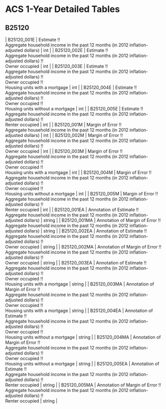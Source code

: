 # ACS 1-Year Detailed Tables

## B25120

| B25120_001E | Estimate !!<br>Aggregate household income in the past 12 months (in 2012 inflation-adjusted dollars) | int |
| B25120_002E | Estimate !!<br>Aggregate household income in the past 12 months (in 2012 inflation-adjusted dollars) !!<br>Owner occupied | int |
| B25120_003E | Estimate !!<br>Aggregate household income in the past 12 months (in 2012 inflation-adjusted dollars) !!<br>Owner occupied !!<br>Housing units with a mortgage | int |
| B25120_004E | Estimate !!<br>Aggregate household income in the past 12 months (in 2012 inflation-adjusted dollars) !!<br>Owner occupied !!<br>Housing units without a mortgage | int |
| B25120_005E | Estimate !!<br>Aggregate household income in the past 12 months (in 2012 inflation-adjusted dollars) !!<br>Renter occupied | int |
| B25120_001M | Margin of Error !!<br>Aggregate household income in the past 12 months (in 2012 inflation-adjusted dollars) | int |
| B25120_002M | Margin of Error !!<br>Aggregate household income in the past 12 months (in 2012 inflation-adjusted dollars) !!<br>Owner occupied | int |
| B25120_003M | Margin of Error !!<br>Aggregate household income in the past 12 months (in 2012 inflation-adjusted dollars) !!<br>Owner occupied !!<br>Housing units with a mortgage | int |
| B25120_004M | Margin of Error !!<br>Aggregate household income in the past 12 months (in 2012 inflation-adjusted dollars) !!<br>Owner occupied !!<br>Housing units without a mortgage | int |
| B25120_005M | Margin of Error !!<br>Aggregate household income in the past 12 months (in 2012 inflation-adjusted dollars) !!<br>Renter occupied | int |
| B25120_001EA | Annotation of Estimate !!<br>Aggregate household income in the past 12 months (in 2012 inflation-adjusted dollars) | string |
| B25120_001MA | Annotation of Margin of Error !!<br>Aggregate household income in the past 12 months (in 2012 inflation-adjusted dollars) | string |
| B25120_002EA | Annotation of Estimate !!<br>Aggregate household income in the past 12 months (in 2012 inflation-adjusted dollars) !!<br>Owner occupied | string |
| B25120_002MA | Annotation of Margin of Error !!<br>Aggregate household income in the past 12 months (in 2012 inflation-adjusted dollars) !!<br>Owner occupied | string |
| B25120_003EA | Annotation of Estimate !!<br>Aggregate household income in the past 12 months (in 2012 inflation-adjusted dollars) !!<br>Owner occupied !!<br>Housing units with a mortgage | string |
| B25120_003MA | Annotation of Margin of Error !!<br>Aggregate household income in the past 12 months (in 2012 inflation-adjusted dollars) !!<br>Owner occupied !!<br>Housing units with a mortgage | string |
| B25120_004EA | Annotation of Estimate !!<br>Aggregate household income in the past 12 months (in 2012 inflation-adjusted dollars) !!<br>Owner occupied !!<br>Housing units without a mortgage | string |
| B25120_004MA | Annotation of Margin of Error !!<br>Aggregate household income in the past 12 months (in 2012 inflation-adjusted dollars) !!<br>Owner occupied !!<br>Housing units without a mortgage | string |
| B25120_005EA | Annotation of Estimate !!<br>Aggregate household income in the past 12 months (in 2012 inflation-adjusted dollars) !!<br>Renter occupied | string |
| B25120_005MA | Annotation of Margin of Error !!<br>Aggregate household income in the past 12 months (in 2012 inflation-adjusted dollars) !!<br>Renter occupied | string |

